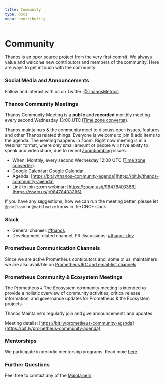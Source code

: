 ```yaml
---
title: Community
type: docs
menu: contributing
---
```


# Community

Thanos is an open source project from the very first commit. We always value and welcome new contributors and members of the community.
Here are ways to get in touch with the community:

### Social Media and Announcements

Follow and interact with us on Twitter: [@ThanosMetrics](https://twitter.com/ThanosMetrics)

### Thanos Community Meetings

Thanos Community Meeting is a **public** and **recorded** monthly meeting every second Wednesday 13:00 UTC ([Time zone converter](https://www.thetimezoneconverter.com/?t=13%3A00%20pm&tz=UTC%20(Coordinated%20Universal%20Time)&)).

Thanos maintainers & the community meet to discuss open issues, features and other Thanos related things.
Everyone is welcome to join & add items to the agenda. The meeting happens in Zoom. Right now meeting is in a Webinar format, where only small amount of people will have ability to speak and video share, due to recent [Zoombombing](https://en.wikipedia.org/wiki/Zoombombing) issues.

* When: Monthly, every second Wednesday 12:00 UTC ([Time zone converter](https://www.thetimezoneconverter.com/?t=12%3A00%20pm&tz=UTC%20(Coordinated%20Universal%20Time)&)).
* Google Calendar: [Google Calendar](https://calendar.google.com/calendar/embed?src=go39q7eu71vvu3gfrkbup6b254%40group.calendar.google.com)
* Agenda: [https://bit.ly/thanos-community-agenda](https://bit.ly/thanos-community-agenda)
* Link to join zoom webinar: [https://zoom.us/j/96476403386](https://zoom.us/j/96476403386)

If you have any suggestions, how we can run the meeting better, please let `@povilasv` or `@metalmatze` know in the CNCF slack.

### Slack

* General channel: [#thanos](https://slack.cncf.io/)
* Development related channel, PR discussions: [#thanos-dev](https://slack.cncf.io/)

### Prometheus Communication Channels

Since we are active Prometheus contributors and, some of us, maintainers we are also available on [Prometheus IRC and email-list channels](https://prometheus.io/community/)

### Prometheus Community & Ecosystem Meetings

The Prometheus & The Ecosystem community meeting is intended to provide a holistic overview of community activities, critical release information,
and governance updates for Prometheus & the Ecosystem projects.

Thanos Maintainers regularly join and give announcements and updates.

Meeting details: [https://bit.ly/prometheus-community-agenda](https://bit.ly/prometheus-community-agenda)

### Mentorships

We participate in periodic mentorship programs. Read more [here](https://thanos.io/tip/contributing/mentorship.md/).

### Further Questions

Feel free to contact any of the [Maintainers](https://thanos.io/tip/thanos/maintainers.md/)
